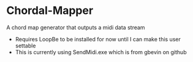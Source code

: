 # Chordal-Mapper
A chord map generator that outputs a midi data stream

- Requires LoopBe to be installed for now until I can make this user settable
- This is currently using SendMidi.exe which is from gbevin on github

